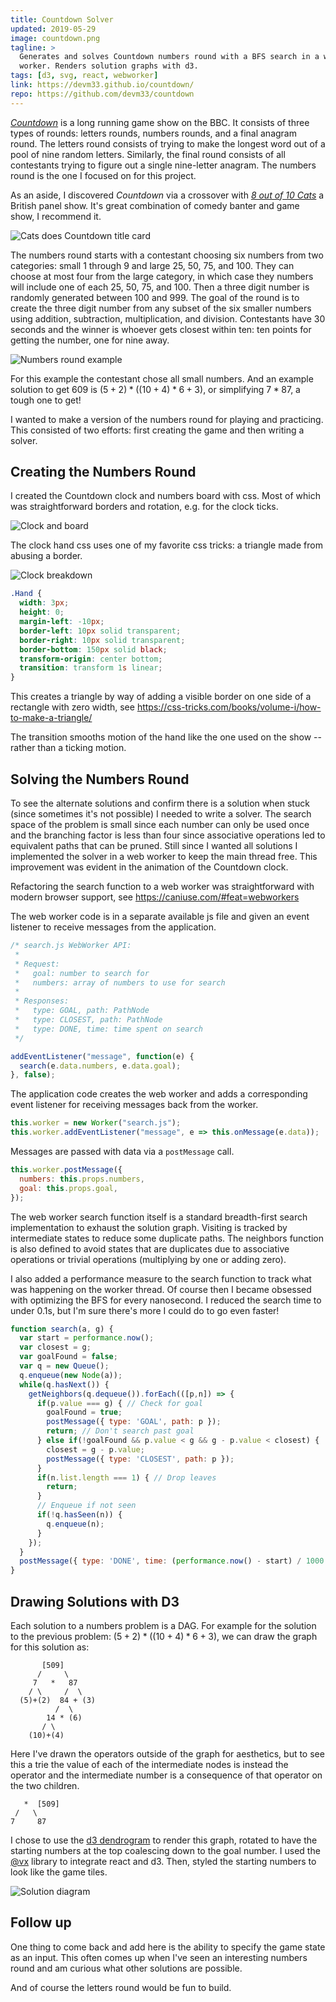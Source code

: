 ```yaml
---
title: Countdown Solver
updated: 2019-05-29
image: countdown.png
tagline: >
  Generates and solves Countdown numbers round with a BFS search in a web
  worker. Renders solution graphs with d3.
tags: [d3, svg, react, webworker]
link: https://devm33.github.io/countdown/
repo: https://github.com/devm33/countdown
---
```


[_Countdown_] is a long running game show on the BBC. It consists of three types
of rounds: letters rounds, numbers rounds, and a final anagram round. The
letters round consists of trying to make the longest word out of a pool of nine
random letters. Similarly, the final round consists of all contestants trying to
figure out a single nine-letter anagram. The numbers round is the one I focused
on for this project.

As an aside, I discovered _Countdown_ via a crossover with [_8 out of 10 Cats_]
a British panel show. It's great combination of comedy banter and game show, I
recommend it.

[_countdown_]: https://en.wikipedia.org/wiki/Countdown_(game_show)
[_8 out of 10 cats_]:
  https://en.wikipedia.org/wiki/8_Out_of_10_Cats_Does_Countdown

![Cats does Countdown title card](./cats_does_countdown.jpg)

The numbers round starts with a contestant choosing six numbers from two
categories: small 1 through 9 and large 25, 50, 75, and 100. They can choose at
most four from the large category, in which case they numbers will include one
of each 25, 50, 75, and 100. Then a three digit number is randomly generated
between 100 and 999. The goal of the round is to create the three digit number
from any subset of the six smaller numbers using addition, subtraction,
multiplication, and division. Contestants have 30 seconds and the winner is
whoever gets closest within ten: ten points for getting the number, one for nine
away.

![Numbers round example](./numbers_round.png)

For this example the contestant chose all small numbers. And an example solution
to get 609 is $(5 + 2) * ((10 + 4) * 6 + 3)$, or simplifying $7*87$, a tough one
to get!

I wanted to make a version of the numbers round for playing and practicing. This
consisted of two efforts: first creating the game and then writing a solver.

## Creating the Numbers Round

I created the Countdown clock and numbers board with css. Most of which was
straightforward borders and rotation, e.g. for the clock ticks.

![Clock and board](./clock.png)

The clock hand css uses one of my favorite css tricks: a triangle made from
abusing a border.

![Clock breakdown](./clock_breakdown.png)

```css
.Hand {
  width: 3px;
  height: 0;
  margin-left: -10px;
  border-left: 10px solid transparent;
  border-right: 10px solid transparent;
  border-bottom: 150px solid black;
  transform-origin: center bottom;
  transition: transform 1s linear;
}
```

This creates a triangle by way of adding a visible border on one side of a
rectangle with zero width, see
https://css-tricks.com/books/volume-i/how-to-make-a-triangle/

The transition smooths motion of the hand like the one used on the show --
rather than a ticking motion.

## Solving the Numbers Round

To see the alternate solutions and confirm there is a solution when stuck (since
sometimes it's not possible) I needed to write a solver. The search space of the
problem is small since each number can only be used once and the branching
factor is less than four since associative operations led to equivalent paths
that can be pruned. Still since I wanted all solutions I implemented the solver
in a web worker to keep the main thread free. This improvement was evident in
the animation of the Countdown clock.

Refactoring the search function to a web worker was straightforward with modern
browser support, see https://caniuse.com/#feat=webworkers

The web worker code is in a separate available js file and given an event
listener to receive messages from the application.

<!-- prettier-ignore -->
```js
/* search.js WebWorker API:
 *
 * Request:
 *   goal: number to search for
 *   numbers: array of numbers to use for search
 *
 * Responses:
 *   type: GOAL, path: PathNode
 *   type: CLOSEST, path: PathNode
 *   type: DONE, time: time spent on search
 */

addEventListener("message", function(e) {
  search(e.data.numbers, e.data.goal);
}, false);
```

The application code creates the web worker and adds a corresponding event
listener for receiving messages back from the worker.

```js
this.worker = new Worker("search.js");
this.worker.addEventListener("message", e => this.onMessage(e.data));
```

Messages are passed with data via a `postMessage` call.

```js
this.worker.postMessage({
  numbers: this.props.numbers,
  goal: this.props.goal,
});
```

The web worker search function itself is a standard breadth-first search
implementation to exhaust the solution graph. Visiting is tracked by
intermediate states to reduce some duplicate paths. The neighbors function is
also defined to avoid states that are duplicates due to associative operations
or trivial operations (multiplying by one or adding zero).

I also added a performance measure to the search function to track what was
happening on the worker thread. Of course then I became obsessed with optimizing
the BFS for every nanosecond. I reduced the search time to under 0.1s, but I'm
sure there's more I could do to go even faster!

<!-- prettier-ignore -->
```js
function search(a, g) {
  var start = performance.now();
  var closest = g;
  var goalFound = false;
  var q = new Queue();
  q.enqueue(new Node(a));
  while(q.hasNext()) {
    getNeighbors(q.dequeue()).forEach(([p,n]) => {
      if(p.value === g) { // Check for goal
        goalFound = true;
        postMessage({ type: 'GOAL', path: p });
        return; // Don't search past goal
      } else if(!goalFound && p.value < g && g - p.value < closest) {
        closest = g - p.value;
        postMessage({ type: 'CLOSEST', path: p });
      }
      if(n.list.length === 1) { // Drop leaves
        return;
      }
      // Enqueue if not seen
      if(!q.hasSeen(n)) {
        q.enqueue(n);
      }
    });
  }
  postMessage({ type: 'DONE', time: (performance.now() - start) / 1000 });
}
```

## Drawing Solutions with D3

Each solution to a numbers problem is a DAG. For example for the solution to the
previous problem: $(5 + 2) * ((10 + 4) * 6 + 3)$, we can draw the graph for this
solution as:

```
       [509]
      /     \
     7   *   87
    / \     /  \
  (5)+(2)  84 + (3)
          /  \
        14 * (6)
       / \
    (10)+(4)
```

Here I've drawn the operators outside of the graph for aesthetics, but to see
this a trie the value of each of the intermediate nodes is instead the operator
and the intermediate number is a consequence of that operator on the two
children.

```
   *  [509]
 /   \
7     87
```

I chose to use the [d3 dendrogram][] to render this graph, rotated to have the
starting numbers at the top coalescing down to the goal number. I used the
[@vx][] library to integrate react and d3. Then, styled the starting numbers to
look like the game tiles.

[d3 dendrogram]: https://www.d3-graph-gallery.com/dendrogram
[@vx]: https://github.com/hshoff/vx

![Solution diagram](./solution.png)

## Follow up

One thing to come back and add here is the ability to specify the game state as
an input. This often comes up when I've seen an interesting numbers round and am
curious what other solutions are possible.

And of course the letters round would be fun to build.
